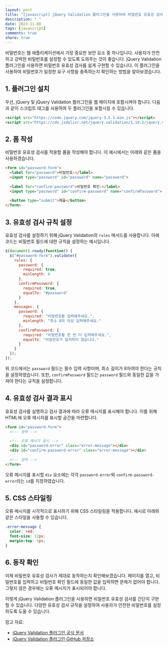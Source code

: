 ```yaml
---
layout: post
title: "[javascript] jQuery Validation 플러그인을 사용하여 비밀번호 유효성 검사하기"
description: " "
date: 2023-11-08
tags: [javascript]
comments: true
share: true
---
```


비밀번호는 웹 애플리케이션에서 가장 중요한 보안 요소 중 하나입니다. 사용자가 안전하고 강력한 비밀번호를 설정할 수 있도록 도와주는 것이 좋습니다. jQuery Validation 플러그인을 사용하면 비밀번호 유효성 검사를 쉽게 구현할 수 있습니다. 이 플러그인을 사용하여 비밀번호가 일정한 요구 사항을 충족하는지 확인하는 방법을 알아보겠습니다.

## 1. 플러그인 설치

우선, jQuery 및 jQuery Validation 플러그인을 웹 페이지에 포함시켜야 합니다. 다음과 같이 스크립트 태그를 사용하여 두 플러그인을 포함시킬 수 있습니다.

```html
<script src="https://code.jquery.com/jquery-3.5.1.min.js"></script>
<script src="https://cdn.jsdelivr.net/jquery.validation/1.19.2/jquery.validate.min.js"></script>
```

## 2. 폼 작성

비밀번호 유효성 검사를 적용할 폼을 작성해야 합니다. 이 예시에서는 아래와 같은 폼을 사용하겠습니다.

```html
<form id="password-form">
  <label for="password">비밀번호:</label>
  <input type="password" id="password" name="password">
  
  <label for="confirm-password">비밀번호 확인:</label>
  <input type="password" id="confirm-password" name="confirmPassword">
  
  <button type="submit">제출</button>
</form>
```

## 3. 유효성 검사 규칙 설정

유효성 검사를 설정하기 위해 jQuery Validation의 `rules` 메서드를 사용합니다. 아래 코드는 비밀번호 필드에 대한 규칙을 설정하는 예시입니다.

```javascript
$(document).ready(function() {
  $("#password-form").validate({
    rules: {
      password: {
        required: true,
        minlength: 8
      },
      confirmPassword: {
        required: true,
        equalTo: "#password"
      }
    },
    messages: {
      password: {
        required: "비밀번호를 입력해주세요.",
        minlength: "최소 8자 이상 입력해주세요."
      },
      confirmPassword: {
        required: "비밀번호를 한 번 더 입력해주세요.",
        equalTo: "비밀번호가 일치하지 않습니다."
      }
    }
  });
});
```

위 코드에서는 `password` 필드는 필수 입력 사항이며, 최소 길이가 8자여야 한다는 규칙을 설정하였습니다. 또한, `confirmPassword` 필드는 `password` 필드와 동일한 값을 가져야 한다는 규칙을 설정합니다.

## 4. 유효성 검사 결과 표시

유효성 검사를 실행하고 검사 결과에 따라 오류 메시지를 표시해야 합니다. 이를 위해 HTML에 오류 메시지를 표시할 공간을 마련합니다.

```html
<form id="password-form">
  <!-- 생략 -->
  
  <!-- 오류 메시지 표시 -->
  <div id="password-error" class="error-message"></div>
  <div id="confirm-password-error" class="error-message"></div>
  
  <!-- 생략 -->
</form>
```

오류 메시지를 표시할 `div` 요소에는 각각 `password-error`와 `confirm-password-error`라는 `id`를 지정하였습니다.

## 5. CSS 스타일링

오류 메시지를 시각적으로 표시하기 위해 CSS 스타일링을 적용합니다. 예시로 아래와 같은 스타일을 사용할 수 있습니다.

```css
.error-message {
  color: red;
  font-size: 12px;
  margin-top: 5px;
}
```

## 6. 동작 확인

이제 비밀번호 유효성 검사가 제대로 동작하는지 확인해보겠습니다. 페이지를 열고, 비밀번호를 입력하고 비밀번호 확인 필드에 동일한 값을 입력하면 문제가 없어야 합니다. 그렇지 않은 경우에는 오류 메시지가 표시되어야 합니다.

이렇게 jQuery Validation 플러그인을 사용하면 비밀번호 유효성 검사를 간단히 구현할 수 있습니다. 다양한 유효성 검사 규칙을 설정하여 사용자가 안전한 비밀번호를 설정하도록 도울 수 있습니다.

참고 자료:
- [jQuery Validation 플러그인 공식 문서](https://jqueryvalidation.org/documentation/)
- [jQuery Validation 플러그인 GitHub 저장소](https://github.com/jquery-validation/jquery-validation)